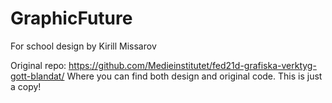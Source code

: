 # GraphicFuture
For school design by Kirill Missarov

Original repo: https://github.com/Medieinstitutet/fed21d-grafiska-verktyg-gott-blandat/ Where you can find both design and original code. 
This is just a copy!
